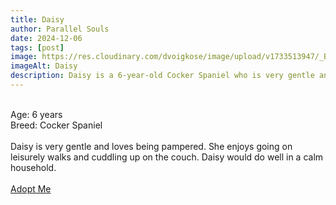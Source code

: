 ```yaml
---
title: Daisy
author: Parallel Souls
date: 2024-12-06
tags: [post]
image: https://res.cloudinary.com/dvoigkose/image/upload/v1733513947/_Bill__-_Cocker_spaniel_anglais_2_rzn8nq.webp
imageAlt: Daisy
description: Daisy is a 6-year-old Cocker Spaniel who is very gentle and loves being pampered. She enjoys going on leisurely walks and cuddling up on the couch. Daisy would do well in a calm household.
---
```

<br>
Age: 6 years
<br>
Breed: Cocker Spaniel
<br>
<br>
Daisy is very gentle and loves being pampered. She enjoys going on leisurely walks and cuddling up on the couch. Daisy would do well in a calm household.
<br>
<br>
<a href="mailto:petrescue@example.com?subject=Adopt Daisy" class="btn btn--primary">Adopt Me</a>